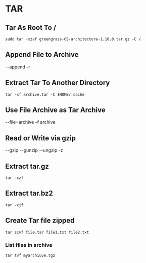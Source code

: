 # TAR

## Tar As Root To /

```console
sudo tar -xzvf greengrass-OS-architecture-1.10.0.tar.gz -C /
```

## Append File to Archive

--append
-r

## Extract Tar To Another Directory

```console
tar -xf archive.tar -C $HOME/.cache
```

## Use File Archive as Tar Archive

--file=archive
-f archive

## Read or Write via gzip

--gzip
--gunzip
--ungzip
-z

## Extract tar.gz

```console
tar -xzf
```

## Extract tar.bz2

```console
tar -xjf
```

## Create Tar file zipped

```console
tar zcvf file.tar file1.txt file2.txt
```

### List files in archive

```console
tar tvf myarchiuve.tgz
```
